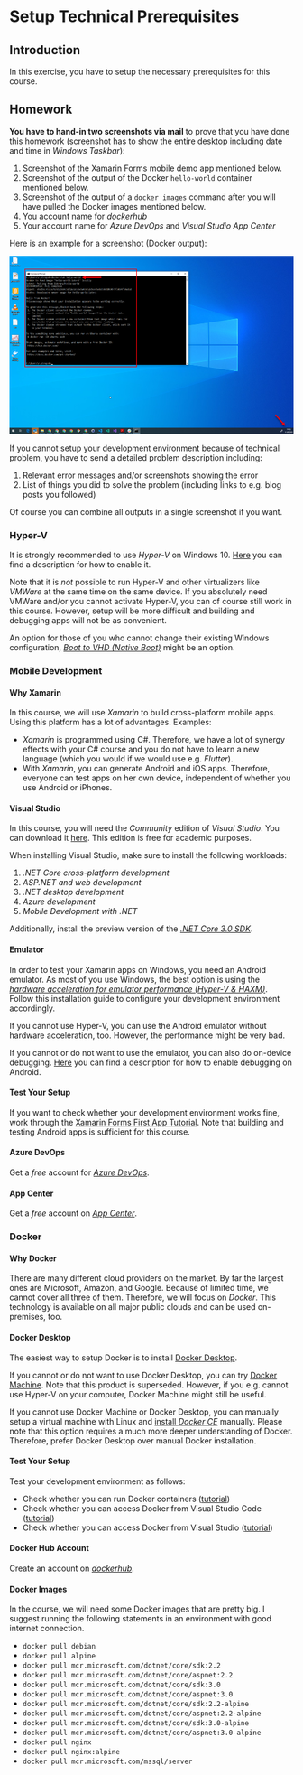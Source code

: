 # Setup Technical Prerequisites

## Introduction

In this exercise, you have to setup the necessary prerequisites for this course.

## Homework

**You have to hand-in two screenshots via mail** to prove that you have done this homework (screenshot has to show the entire desktop including date and time in *Windows Taskbar*):

1. Screenshot of the Xamarin Forms mobile demo app mentioned below.
1. Screenshot of the output of the Docker `hello-world` container mentioned below.
1. Screenshot of the output of a `docker images` command after you will have pulled the Docker images mentioned below.
1. You account name for *dockerhub*
1. Your account name for *Azure DevOps* and *Visual Studio App Center*

Here is an example for a screenshot (Docker output):

![Sample screenshot](screenshot-sample.png)

If you cannot setup your development environment because of technical problem, you have to send a detailed problem description including:

1. Relevant error messages and/or screenshots showing the error
1. List of things you did to solve the problem (including links to e.g. blog posts you followed)

Of course you can combine all outputs in a single screenshot if you want.

### Hyper-V

It is strongly recommended to use *Hyper-V* on Windows 10. [Here](https://docs.microsoft.com/en-us/virtualization/hyper-v-on-windows/quick-start/enable-hyper-v#enable-the-hyper-v-role-through-settings) you can find a description for how to enable it.

Note that it is *not* possible to run Hyper-V and other virtualizers like *VMWare* at the same time on the same device. If you absolutely need VMWare and/or you cannot activate Hyper-V, you can of course still work in this course. However, setup will be more difficult and building and debugging apps will not be as convenient.

An option for those of you who cannot change their existing Windows configuration, [*Boot to VHD (Native Boot)*](https://docs.microsoft.com/en-us/windows-hardware/manufacture/desktop/boot-to-vhd--native-boot--add-a-virtual-hard-disk-to-the-boot-menu) might be an option.

### Mobile Development

#### Why Xamarin

In this course, we will use *Xamarin* to build cross-platform mobile apps. Using this platform has a lot of advantages. Examples:

* *Xamarin* is programmed using C#. Therefore, we have a lot of synergy effects with your C# course and you do not have to learn a new language (which you would if we would use e.g. *Flutter*).
* With *Xamarin*, you can generate Android and iOS apps. Therefore, everyone can test apps on her own device, independent of whether you use Android or iPhones.

#### Visual Studio

In this course, you will need the *Community* edition of *Visual Studio*. You can download it [here](https://visualstudio.microsoft.com/vs/community/). This edition is free for academic purposes.

When installing Visual Studio, make sure to install the following workloads:

1. *.NET Core cross-platform development*
1. *ASP.NET and web development*
1. *.NET desktop development*
1. *Azure development*
1. *Mobile Development with .NET*

Additionally, install the preview version of the [*.NET Core 3.0 SDK*](https://dotnet.microsoft.com/download/dotnet-core).

#### Emulator

In order to test your Xamarin apps on Windows, you need an Android emulator. As most of you use Windows, the best option is using the [*hardware acceleration for emulator performance (Hyper-V & HAXM)*](https://docs.microsoft.com/en-us/xamarin/android/get-started/installation/android-emulator/hardware-acceleration?tabs=vswin&pivots=windows). Follow this installation guide to configure your development environment accordingly.

If you cannot use Hyper-V, you can use the Android emulator without hardware acceleration, too. However, the performance might be very bad.

If you cannot or do not want to use the emulator, you can also do on-device debugging. [Here](https://developer.android.com/studio/debug/dev-options#enable) you can find a description for how to enable debugging on Android.

#### Test Your Setup

If you want to check whether your development environment works fine, work through the [Xamarin Forms First App Tutorial](https://docs.microsoft.com/en-us/xamarin/get-started/first-app/?pivots=windows). Note that building and testing Android apps is sufficient for this course.

#### Azure DevOps

Get a *free* account for [*Azure DevOps*](https://azure.microsoft.com/en-us/pricing/details/devops/azure-devops-services/).

#### App Center

Get a *free* account on [*App Center*](https://visualstudio.microsoft.com/app-center/pricing/).

### Docker

#### Why Docker

There are many different cloud providers on the market. By far the largest ones are Microsoft, Amazon, and Google. Because of limited time, we cannot cover all three of them. Therefore, we will focus on *Docker*. This technology is available on all major public clouds and can be used on-premises, too.

#### Docker Desktop

The easiest way to setup Docker is to install [Docker Desktop](https://docs.docker.com/docker-for-windows/install/).

If you cannot or do not want to use Docker Desktop, you can try [Docker Machine](https://docs.docker.com/machine/overview/). Note that this product is superseded. However, if you e.g. cannot use Hyper-V on your computer, Docker Machine might still be useful.

If you cannot use Docker Machine or Docker Desktop, you can manually setup a virtual machine with Linux and [install *Docker CE*](https://docs.docker.com/install/linux/docker-ce/ubuntu/) manually. Please note that this option requires a much more deeper understanding of Docker. Therefore, prefer Docker Desktop over manual Docker installation.

#### Test Your Setup

Test your development environment as follows:

* Check whether you can run Docker containers ([tutorial](https://docs.docker.com/docker-for-windows/#test-your-installation))
* Check whether you can access Docker from Visual Studio Code ([tutorial](https://code.visualstudio.com/docs/azure/docker#_docker-view))
* Check whether you can access Docker from Visual Studio ([tutorial](https://tutorials.visualstudio.com/aspnet-container/create))

#### Docker Hub Account

Create an account on [*dockerhub*](https://hub.docker.com/).

#### Docker Images

In the course, we will need some Docker images that are pretty big. I suggest running the following statements in an environment with good internet connection.

* `docker pull debian`
* `docker pull alpine`
* `docker pull mcr.microsoft.com/dotnet/core/sdk:2.2`
* `docker pull mcr.microsoft.com/dotnet/core/aspnet:2.2`
* `docker pull mcr.microsoft.com/dotnet/core/sdk:3.0`
* `docker pull mcr.microsoft.com/dotnet/core/aspnet:3.0`
* `docker pull mcr.microsoft.com/dotnet/core/sdk:2.2-alpine`
* `docker pull mcr.microsoft.com/dotnet/core/aspnet:2.2-alpine`
* `docker pull mcr.microsoft.com/dotnet/core/sdk:3.0-alpine`
* `docker pull mcr.microsoft.com/dotnet/core/aspnet:3.0-alpine`
* `docker pull nginx`
* `docker pull nginx:alpine`
* `docker pull mcr.microsoft.com/mssql/server`
